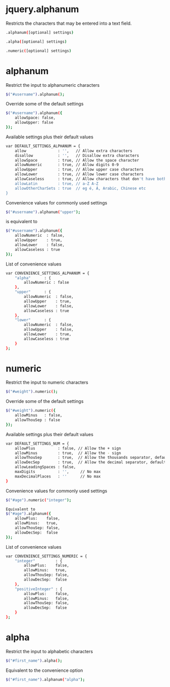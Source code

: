 jquery.alphanum
===============
Restricts the characters that may be entered into a text field.

```bash
.alphanum([optional] settings)
```

```bash
.alpha([optional] settings)
```

```bash
.numeric([optional] settings)
```


alphanum
===============

Restrict the input to alphanumeric characters
```bash
$("#username").alphanum();
```

Override some of the default settings
```bash
$("#username").alphanum({
	allowSpace: false,
	allowUpper: false
});
```

Available settings plus their default values
```bash
var DEFAULT_SETTINGS_ALPHANUM = {
	allow              : '',   // Allow extra characters
	disallow           : '',   // Disallow extra characters
	allowSpace         : true, // Allow the space character
	allowNumeric       : true, // Allow digits 0-9
	allowUpper         : true, // Allow upper case characters
	allowLower         : true, // Allow lower case characters
	allowCaseless      : true, // Allow characters that don't have both upper & lower variants - eg Arabic or Chinese
	allowLatin         : true, // a-Z A-Z
	allowOtherCharSets : true  // eg é, Á, Arabic, Chinese etc
}
```

Convenience values for commonly used settings
```bash
$("#username").alphanum("upper");
```
is equivalent to
```bash
$("#username").alphanum({
	allowNumeric  : false,
	allowUpper    : true,
	allowLower    : false,
	allowCaseless : true
});
```

List of convenience values
```bash
var CONVENIENCE_SETTINGS_ALPHANUM = {
	"alpha"      : {
		allowNumeric : false
	},
	"upper"      : {
		allowNumeric  : false,
		allowUpper    : true,
		allowLower    : false,
		allowCaseless : true
	},
	"lower"      : {
		allowNumeric  : false,
		allowUpper    : false,
		allowLower    : true,
		allowCaseless : true
	}
};
```

numeric
===============

Restrict the input to numeric characters
```bash
$("#weight").numeric();
```

Override some of the default settings
```bash
$("#weight").numeric({
	allowMinus   : false,
	allowThouSep : false
});
```

Available settings plus their default values
```bash
var DEFAULT_SETTINGS_NUM = {
	allowPlus          : false, // Allow the + sign
	allowMinus         : true,  // Allow the - sign
	allowThouSep       : true,  // Allow the thousands separator, default is the comma eg 12,000
	allowDecSep        : true,  // Allow the decimal separator, default is the fullstop eg 3.141
	allowLeadingSpaces : false,
	maxDigits          : '',     // No max
	maxDecimalPlaces   : ''      // No max
}
```

Convenience values for commonly used settings
```bash
$("#age").numeric("integer");
```
```bash
Equivalent to
$("#age").alphanum({
	allowPlus:    false,
	allowMinus:   true,
	allowThouSep: false,
	allowDecSep:  false
});
```

List of convenience values
```bash
var CONVENIENCE_SETTINGS_NUMERIC = {
	"integer"         : {
		allowPlus:    false,
		allowMinus:   true,
		allowThouSep: false,
		allowDecSep:  false
	},
	"positiveInteger" : {
		allowPlus:    false,
		allowMinus:   false,
		allowThouSep: false,
		allowDecSep:  false
	}
};
```

alpha
===============

Restrict the input to alphabetic characters
```bash
$("#first_name").alpha();
```

Equivalent to the convenience option
```bash
$("#first_name").alphanum("alpha");
```